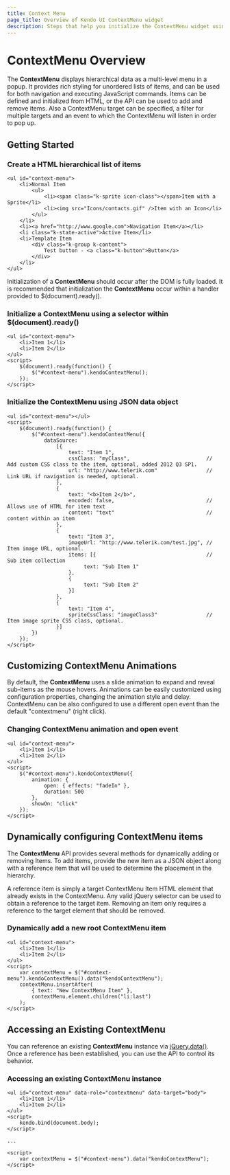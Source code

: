 ```yaml
---
title: Context Menu
page_title: Overview of Kendo UI ContextMenu widget
description: Steps that help you initialize the ContextMenu widget using JSON data object.
---
```


# ContextMenu Overview

The **ContextMenu** displays hierarchical data as a multi-level menu in a popup. It provides rich styling for unordered lists
of items, and can be used for both navigation and executing JavaScript commands. Items can be defined and
initialized from HTML, or the API can be used to add and remove items. Also a ContextMenu target can be specified, a filter
for multiple targets and an event to which the ContextMenu will listen in order to pop up.

## Getting Started

### Create a HTML hierarchical list of items

    <ul id="context-menu">
        <li>Normal Item
            <ul>
                <li><span class="k-sprite icon-class"></span>Item with a Sprite</li>
                <li><img src="Icons/contacts.gif" />Item with an Icon</li>
            </ul>
        </li>
        <li><a href="http://www.google.com">Navigation Item</a></li>
        <li class="k-state-active">Active Item</li>
        <li>Template Item
            <div class="k-group k-content">
                Test button - <a class="k-button">Button</a>
            </div>
        </li>
    </ul>

Initialization of a **ContextMenu** should occur after the DOM is fully loaded. It is recommended that
initialization the **ContextMenu** occur within a handler provided to $(document).ready().

### Initialize a ContextMenu using a selector within $(document).ready()

    <ul id="context-menu">
        <li>Item 1</li>
        <li>Item 2</li>
    </ul>
    <script>
        $(document).ready(function() {
            $("#context-menu").kendoContextMenu();
        });
    </script>

### Initialize the ContextMenu using JSON data object

    <ul id="context-menu"></ul>
    <script>
        $(document).ready(function() {
            $("#context-menu").kendoContextMenu({
                dataSource:
                    [{
                        text: "Item 1",
                        cssClass: "myClass",                         // Add custom CSS class to the item, optional, added 2012 Q3 SP1.
                        url: "http://www.telerik.com"                // Link URL if navigation is needed, optional.
                    },
                    {
                        text: "<b>Item 2</b>",
                        encoded: false,                              // Allows use of HTML for item text
                        content: "text"                              // content within an item
                    },
                    {
                        text: "Item 3",
                        imageUrl: "http://www.telerik.com/test.jpg", // Item image URL, optional.
                        items: [{                                    // Sub item collection
                             text: "Sub Item 1"
                        },
                        {
                             text: "Sub Item 2"
                        }]
                    },
                    {
                        text: "Item 4",
                        spriteCssClass: "imageClass3"                // Item image sprite CSS class, optional.
                    }]
            })
        });
    </script>

## Customizing ContextMenu Animations

By default, the **ContextMenu** uses a slide animation to expand and reveal sub-items as the mouse hovers. Animations can be easily
customized using configuration properties, changing the animation style and delay. ContextMenu can be also configured to use a different
open event than the default "contextmenu" (right click).

### Changing ContextMenu animation and open event

    <ul id="context-menu">
        <li>Item 1</li>
        <li>Item 2</li>
    </ul>
    <script>
        $("#context-menu").kendoContextMenu({
            animation: {
                open: { effects: "fadeIn" },
                duration: 500
            },
            showOn: "click"
        });
    </script>

## Dynamically configuring ContextMenu items

The **ContextMenu** API provides several methods for dynamically adding
or removing Items. To add items, provide the new item as a JSON
object along with a reference item that will be used to determine the
placement in the hierarchy.

A reference item is simply a target ContextMenu Item HTML element that
already exists in the ContextMenu. Any valid jQuery selector can be used to
obtain a reference to the target item. Removing an item only requires a reference to the target element that
should be removed.

### Dynamically add a new root ContextMenu item

    <ul id="context-menu">
        <li>Item 1</li>
        <li>Item 2</li>
    </ul>
    <script>
        var contextMenu = $("#context-menu").kendoContextMenu().data("kendoContextMenu");
        contextMenu.insertAfter(
            { text: "New ContextMenu Item" },
            contextMenu.element.children("li:last")
        );
    </script>

## Accessing an Existing ContextMenu

You can reference an existing **ContextMenu** instance via
[jQuery.data()](http://api.jquery.com/jQuery.data/).
Once a reference has been established, you can use the API to control
its behavior.

### Accessing an existing ContextMenu instance

    <ul id="context-menu" data-role="contextmenu" data-target="body">
        <li>Item 1</li>
        <li>Item 2</li>
    </ul>
    <script>
        kendo.bind(document.body);
    </script>

    ...

    <script>
        var contextMenu = $("#context-menu").data("kendoContextMenu");
    </script>

